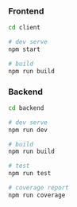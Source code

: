 ### Frontend
```bash
cd client

# dev serve
npm start

# build
npm run build
```

### Backend
```bash
cd backend

# dev serve
npm run dev

# build
npm run build

# test
npm run test

# coverage report
npm run coverage
```
